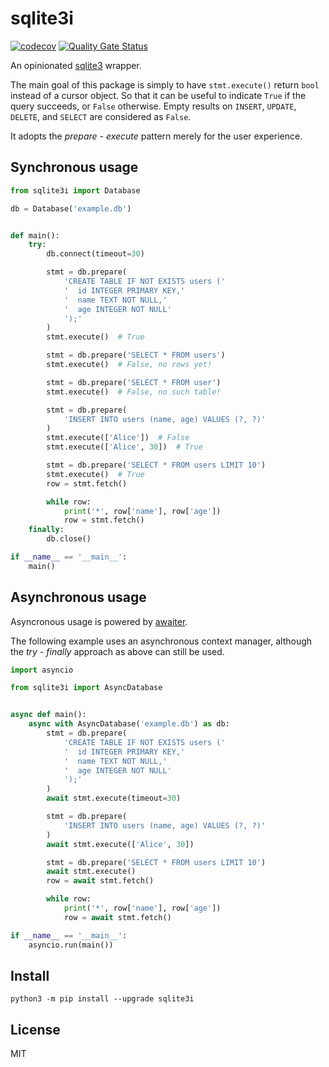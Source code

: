 # sqlite3i

[![codecov](https://codecov.io/gh/nggit/sqlite3i/branch/main/graph/badge.svg?token=V6VAU8RNN0)](https://codecov.io/gh/nggit/sqlite3i)
[![Quality Gate Status](https://sonarcloud.io/api/project_badges/measure?project=nggit_sqlite3i&metric=alert_status)](https://sonarcloud.io/summary/new_code?id=nggit_sqlite3i)

An opinionated [sqlite3](https://docs.python.org/3/library/sqlite3.html) wrapper.

The main goal of this package is simply to have `stmt.execute()` return `bool` instead of a cursor object.
So that it can be useful to indicate `True` if the query succeeds, or `False` otherwise.
Empty results on `INSERT`, `UPDATE`, `DELETE`, and `SELECT` are considered as `False`.

It adopts the *prepare - execute* pattern merely for the user experience.

## Synchronous usage
```python
from sqlite3i import Database

db = Database('example.db')


def main():
    try:
        db.connect(timeout=30)

        stmt = db.prepare(
            'CREATE TABLE IF NOT EXISTS users ('
            '  id INTEGER PRIMARY KEY,'
            '  name TEXT NOT NULL,'
            '  age INTEGER NOT NULL'
            ');'
        )
        stmt.execute()  # True

        stmt = db.prepare('SELECT * FROM users')
        stmt.execute()  # False, no rows yet!

        stmt = db.prepare('SELECT * FROM user')
        stmt.execute()  # False, no such table!

        stmt = db.prepare(
            'INSERT INTO users (name, age) VALUES (?, ?)'
        )
        stmt.execute(['Alice'])  # False
        stmt.execute(['Alice', 30])  # True

        stmt = db.prepare('SELECT * FROM users LIMIT 10')
        stmt.execute()  # True
        row = stmt.fetch()

        while row:
            print('*', row['name'], row['age'])
            row = stmt.fetch()
    finally:
        db.close()

if __name__ == '__main__':
    main()
```

## Asynchronous usage
Asyncronous usage is powered by [awaiter](https://pypi.org/project/awaiter/).

The following example uses an asynchronous context manager, although the *try - finally* approach as above can still be used.

```python
import asyncio

from sqlite3i import AsyncDatabase


async def main():
    async with AsyncDatabase('example.db') as db:
        stmt = db.prepare(
            'CREATE TABLE IF NOT EXISTS users ('
            '  id INTEGER PRIMARY KEY,'
            '  name TEXT NOT NULL,'
            '  age INTEGER NOT NULL'
            ');'
        )
        await stmt.execute(timeout=30)

        stmt = db.prepare(
            'INSERT INTO users (name, age) VALUES (?, ?)'
        )
        await stmt.execute(['Alice', 30])

        stmt = db.prepare('SELECT * FROM users LIMIT 10')
        await stmt.execute()
        row = await stmt.fetch()

        while row:
            print('*', row['name'], row['age'])
            row = await stmt.fetch()

if __name__ == '__main__':
    asyncio.run(main())
```

## Install
```
python3 -m pip install --upgrade sqlite3i
```

## License
MIT

